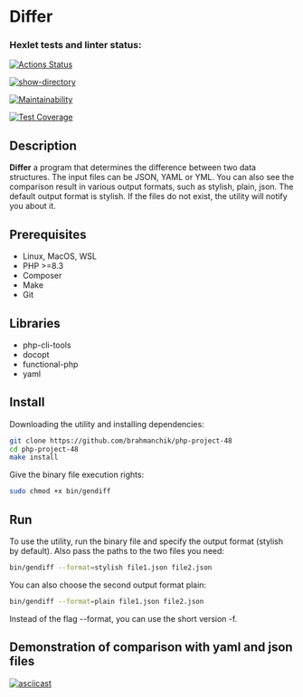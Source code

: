 # Differ

### Hexlet tests and linter status:
[![Actions Status](https://github.com/brahmanchik/php-project-48/actions/workflows/hexlet-check.yml/badge.svg)](https://github.com/brahmanchik/php-project-48/actions)

[![show-directory](https://github.com/brahmanchik/php-project-48/actions/workflows/show-directory.yml/badge.svg)](https://github.com/brahmanchik/php-project-48/actions/workflows/show-directory.yml)

[![Maintainability](https://api.codeclimate.com/v1/badges/193d24e5902652b42601/maintainability)](https://codeclimate.com/github/brahmanchik/php-project-48/maintainability)

[![Test Coverage](https://api.codeclimate.com/v1/badges/193d24e5902652b42601/test_coverage)](https://codeclimate.com/github/brahmanchik/php-project-48/test_coverage)

## Description

**Differ** a program that determines the difference between two data structures. The input files can be JSON, YAML or YML.
You can also see the comparison result in various output formats, such as stylish, plain, json.
The default output format is stylish. If the files do not exist, the utility will notify you about it.

## Prerequisites
- Linux, MacOS, WSL
- PHP >=8.3
- Composer
- Make
- Git

## Libraries
- php-cli-tools
- docopt
- functional-php
- yaml

## Install

Downloading the utility and installing dependencies:
```bash
git clone https://github.com/brahmanchik/php-project-48
cd php-project-48
make install
```

Give the binary file execution rights:
```bash
sudo chmod +x bin/gendiff
```

## Run

To use the utility, run the binary file and specify the output format (stylish by default). Also pass the paths to the two files you need:
```bash
bin/gendiff --format=stylish file1.json file2.json
```

You can also choose the second output format plain:
```bash
bin/gendiff --format=plain file1.json file2.json
```
Instead of the flag --format, you can use the short version -f.

## Demonstration of comparison with yaml and json files

[![asciicast](https://asciinema.org/a/HgLB9G9g9BydEq6BaKHbefJIS.svg)](https://asciinema.org/a/HgLB9G9g9BydEq6BaKHbefJIS)
